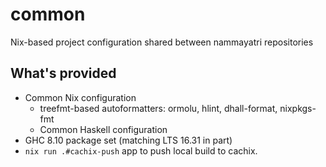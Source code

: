 # common

Nix-based project configuration shared between nammayatri repositories

## What's provided

- Common Nix configuration
    - treefmt-based autoformatters: ormolu, hlint, dhall-format, nixpkgs-fmt
    - Common Haskell configuration
- GHC 8.10 package set (matching LTS 16.31 in part)
- `nix run .#cachix-push` app to push local build to cachix.
